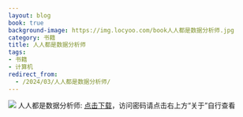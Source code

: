 ```yaml
---
layout: blog
book: true
background-image: https://img.locyoo.com/book人人都是数据分析师.jpg
category: 书籍
title: 人人都是数据分析师
tags:
- 书籍
- 计算机
redirect_from:
  - /2024/03/人人都是数据分析师/
---
```

![](https://img.locyoo.com/book人人都是数据分析师.jpg)
人人都是数据分析师: <a name = "ref1" href="https://089m.com/f/50983618-1272781316-bc1f65?p=3619">点击下载</a>，访问密码请点击右上方“关于”自行查看